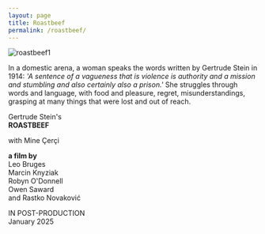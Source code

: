 ```yaml
---
layout: page
title: Roastbeef
permalink: /roastbeef/
---
```

![roastbeef1](https://github.com/user-attachments/assets/94521fd1-bef9-4f68-817c-97fe0f5935e2)  

In a domestic arena, a woman speaks the words written by Gertrude Stein in 1914: _'A sentence of a vagueness that is violence is authority and a mission and stumbling and also certainly also a prison.'_ She struggles through words and language, with food and pleasure, regret, misunderstandings, grasping at many things that were lost and out of reach.  
    
Gertrude Stein's  
**ROASTBEEF**   
  
with Mine Çerçi  
  
**a film by**  
Leo Bruges  
Marcin Knyziak  
Robyn O'Donnell  
Owen Saward  
and Rastko Novaković  
  
IN POST-PRODUCTION  
January 2025  
